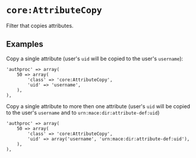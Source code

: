 `core:AttributeCopy`
===================

Filter that copies attributes.


Examples
--------

Copy a single attribute (user's `uid` will be copied to the user's `username`):

    'authproc' => array(
        50 => array(
            'class' => 'core:AttributeCopy',
            'uid' => 'username',
        ),
    ),

Copy a single attribute to more then one attribute (user's `uid` will be copied to the user's `username` and to `urn:mace:dir:attribute-def:uid`)

    'authproc' => array(
        50 => array(
            'class' => 'core:AttributeCopy',
            'uid' => array('username', 'urn:mace:dir:attribute-def:uid'),
        ),
    ),
